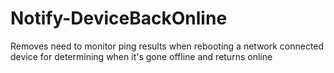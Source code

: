 # Notify-DeviceBackOnline
Removes need to monitor ping results when rebooting a network connected device for determining when it's gone offline and returns online
